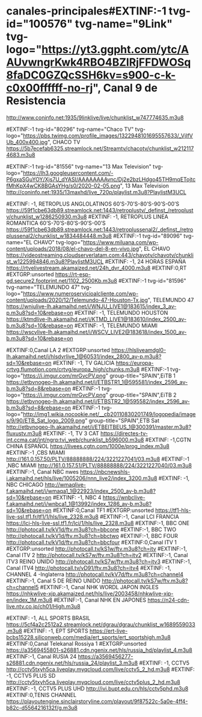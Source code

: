 # canales-principales#EXTINF:-1 tvg-id="100576" tvg-name="9Link" tvg-logo="https://yt3.ggpht.com/ytc/AAUvwngrKwk4RBO4BZlRjFFDWOSq8faDC0GZQcSSH6kv=s900-c-k-c0x00ffffff-no-rj", Canal 9 de Resistencia

http://www.coninfo.net:1935/9linklive/live/chunklist_w747774635.m3u8

#EXTINF:-1 tvg-id="80296" tvg-name="Chaco TV" tvg-logo="https://pbs.twimg.com/profile_images/1322948101695557633/_VjIfVUb_400x400.jpg", CHACO TV
https://5b7ecefab6325.streamlock.net/Streamtv/chacotv/chunklist_w2121174683.m3u8

#EXTINF:-1 tvg-id="81556" tvg-name="13 Max Television" tvg-logo="https://lh3.googleusercontent.com/-P6gxaSGuYOY/Xjs7U_dYASI/AAAAAAAAvnc/Dj2e2bzLHdgo45TH9mqETojtcfMhKpX4wCK8BGAsYHg/s0/2020-02-05.png", 13 Max Television
http://coninfo.net:1935/13maxhd/live_720p/playlist.m3u8?PlaylistM3UCL

#EXTINF: -1, RETROPLUS ANGLOLATINOS 60’S-70’S-80’S-90’S-00’S 
https://59f1cbe63db89.streamlock.net:1443/retroplustv/_definst_/retroplustv/chunklist_w1286250930.m3u8
#EXTINF: -1, RETROPLUS LINEA ROMANTICA 60’S-70’S-80’S-90’S-00’S 
https://59f1cbe63db89.streamlock.net:1443/retroplussenal2/_definst_/retroplussenal2/chunklist_w1834484448.m3u8
#EXTINF:-1 tvg-id="89096" tvg-name="EL CHAVO" tvg-logo="https://www.miluana.com/wp-content/uploads/2018/08/el-chavo-del-8-en-vivo.jpg", EL CHAVO
https://videostreaming.cloudserverlatam.com:443/chavotv/chavotv/chunklist_w1225994846.m3u8?PlaylistM3UCL
#EXTINF: -1, 24 HORAS ESPAÑA
https://rtvelivestream.akamaized.net/24h_dvr_4000.m3u8
#EXTINF:0,RT
#EXTGRP:unsorted
https://rt-esp-gd.secure2.footprint.net/1102_2500Kb.m3u8
#EXTINF:-1 tvg-id="81596" tvg-name="TELEMUNDO 47" tvg-logo="https://www.numeroservicioalcliente.com/wp-content/uploads/2020/12/Telemundo-47-Houston-Tx.jpg", TELEMUNDO 47
https://wnjulive-lh.akamaihd.net/i/WNJU_LIVE1@183615/index_3_av-p.m3u8?sd=10&rebase=on
#EXTINF: -1, TELEMUNDO HOUSTON
https://ktmdlive-lh.akamaihd.net/i/KTMD_LIVE1@183610/index_2500_av-b.m3u8?sd=10&rebase=on
#EXTINF: -1, TELEMUNDO MIAMI
https://wscvlive-lh.akamaihd.net/i/WSCV_LIVE2@183618/index_1500_av-b.m3u8?sd=10&rebase=on

#EXTINF:0,Canal LA 2
#EXTGRP:unsorted
https://hlsliveamdgl0-lh.akamaihd.net/i/hlsdvrlive_1@60531/index_2800_av-p.m3u8?sd=10&rebase=on
#EXTINF: -1, TV GALICIA
https://europa-crtvg.flumotion.com/crtvg/europa_high/chunks.m3u8
#EXTINF:-1 tvg-logo="https://i.imgur.com/mrGvcPV.png" group-title="SPAIN",EiTB 1
https://etbvnogeo-lh.akamaihd.net/i/ETBSTR1_1@595581/index_2596_av-b.m3u8?sd=8&rebase=on
#EXTINF:-1 tvg-logo="https://i.imgur.com/mrGvcPV.png" group-title="SPAIN",EiTB 2
https://etbvnogeo-lh.akamaihd.net/i/ETBSTR2_1@595582/index_2596_av-b.m3u8?sd=8&rebase=on
#EXTINF:-1 tvg-logo="http://img1.wikia.nocookie.net/__cb20110830201749/logopedia/images/9/90/ETB_Sat_logo_2009.png" group-title="SPAIN",ETB Sat
http://etbvnogeo-lh.akamaihd.net/i/ETBEITBEUS_1@300391/master.m3u8?fluxustv.m3u8
#EXTINF: -1, TV 3 CAT
https://directes-tv-int.ccma.cat/int/ngrp:tvi_web/chunklist_b596000.m3u8
#EXTINF: -1,CGTN CHINA ESPAÑOL
https://livees.cgtn.com/1000e/prog_index.m3u8
#EXTINF:-1 ,CBS MIAMI
http://161.0.157.50/PLTV/88888888/224/3221227041/03.m3u8
#EXTINF:-1 ,NBC MIAMI
http://161.0.157.51/PLTV/88888888/224/3221227040/03.m3u8
#EXTINF:-1, Canal NBC nwes
https://nbcnewshls-i.akamaihd.net/hls/live/1005206/nnn_live2/index_3200.m3u8
#EXTINF: -1, NBC CHICAGO
http://wmaqlive-f.akamaihd.net/i/wmaqa1_1@22923/index_2500_av-b.m3u8?sd=10&rebase=on
#EXTINF: -1, NBC 4
https://wnbclive-f.akamaihd.net/i/wnbca1_1@13992/index_1286_av-b.m3u8?sd=10&rebase=on
#EXTINF:0,Canal TF1
#EXTGRP:unsorted
https://tf1-hls-live-ssl.tf1.fr/tf1/1/hls/live_2328.m3u8
#EXTINF:-1, Canal LCI FRANCIA
https://lci-hls-live-ssl.tf1.fr/lci/1/hls/live_2328.m3u8
#EXTINF:-1, BBC ONE
http://photocall.tv/kV1d/ftv.m3u8?ch=bbcone
#EXTINF:-1, BBC TWO
http://photocall.tv/kV1d/ftv.m3u8?ch=bbctwo
#EXTINF:-1, BBC FOUR
http://photocall.tv/kV1d/ftv.m3u8?ch=bbcfour
#EXTINF:0,Canal ITV 1
#EXTGRP:unsorted
http://photocall.tv/kS1w/ftv.m3u8?ch=itv
#EXTINF:-1, Canal ITV 2
http://photocall.tv/kS7w/ftv.m3u8?ch=itv2
#EXTINF:-1, Canal  ITV3 REINO UNIDO
http://photocall.tv/kS7w/ftv.m3u8?ch=itv3
#EXTINF:-1, Canal  ITV4
http://photocall.tv/vD91/ftv.m3u8?ch=itv4
#EXTINF: -1, CHANNEL 4 -Inglaterra 
http://photocall.tv/kV7d/ftv.m3u8?ch=channel4
#EXTINF:-1, Canal 5 DE REINO UNIDO
http://photocall.tv/kS7w/ftv.m3u8?ch=channel5
#EXTINF:-1, Canal NHK WORDL JAPON INGLES
https://nhkwlive-xjp.akamaized.net/hls/live/2003458/nhkwlive-xjp-en/index_1M.m3u8
#EXTINF:-1, Canal NHK EN JAPONES
https://n24-cdn-live.ntv.co.jp/ch01/High.m3u8

#EXTINF: -1, ALL SPORTS BRASIL
https://5cf4a2c2512a2.streamlock.net/dgrau/dgrau/chunklist_w1689559033.m3u8
#EXTINF: -1, EPT SPORTS
https://ert-live-bcbs15228.siliconweb.com/media/ert_sports/ert_sportshigh.m3u8
#EXTINF:0,Canal Telekanal Rossiya 1
#EXTGRP:unsorted
https://a3569455801-s26881.cdn.ngenix.net/hls/russia_hd/playlist_4.m3u8
#EXTINF:-1, Canal RUSIA 24
https://a3569456277-s26881.cdn.ngenix.net/hls/russia_24/playlist_3.m3u8
#EXTINF: -1, CCTV5 
http://cctv5txyh5ca.liveplay.myqcloud.com/live/cctv5_2_hd.m3u8
#EXTINF: -1, CCTV5 PLUS SD
http://cctv5txyh5ca.liveplay.myqcloud.com/live/cctv5plus_2_hd.m3u8
#EXTINF: -1, CCTV5 PLUS UHD
http://ivi.bupt.edu.cn/hls/cctv5phd.m3u8
#EXTINF:0,TENIS CHANNEL
https://playoutengine.sinclairstoryline.com/playout/9f87522c-5a0e-4ff4-b82c-d5564216132f/g.m3u8
